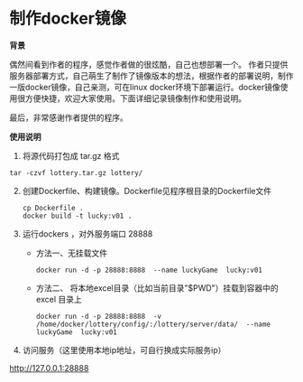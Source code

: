 # 制作docker镜像

**背景**

偶然间看到作者的程序，感觉作者做的很炫酷，自己也想部署一个。 作者只提供服务器部署方式，自己萌生了制作了镜像版本的想法，根据作者的部署说明，制作一版docker镜像，自己亲测，可在linux docker环境下部署运行。docker镜像使用很方便快捷，欢迎大家使用。下面详细记录镜像制作和使用说明。  

最后，非常感谢作者提供的程序。

**使用说明**

1. 将源代码打包成 tar.gz 格式

```shel
tar -czvf lottery.tar.gz lottery/
```

2. 创建Dockerfile、构建镜像。Dockerfile见程序根目录的Dockerfile文件

   ```shell
   cp Dockerfile .
   docker build -t lucky:v01 .
   ```

3. 运行dockers ，对外服务端口 28888

   - 方法一、无挂载文件

     ```shell
     docker run -d -p 28888:8888  --name luckyGame  lucky:v01
     ```

     

   - 方法二、 将本地excel目录（比如当前目录"$PWD"）挂载到容器中的excel 目录上

     ```shell
     docker run -d -p 28888:8888  -v /home/docker/lottery/config/:/lottery/server/data/  --name luckyGame  lucky:v01
     ```

4.  访问服务（这里使用本地ip地址，可自行换成实际服务ip）

   http://127.0.0.1:28888

 
